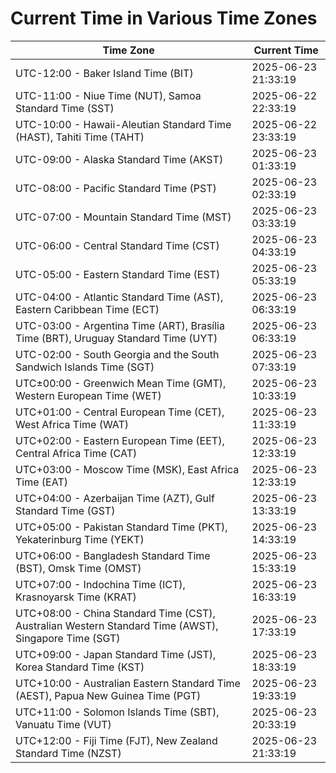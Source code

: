 # Current Time in Various Time Zones

| Time Zone | Current Time |
|-----------|--------------|
| UTC-12:00 - Baker Island Time (BIT) | 2025-06-23 21:33:19 |
| UTC-11:00 - Niue Time (NUT), Samoa Standard Time (SST) | 2025-06-22 22:33:19 |
| UTC-10:00 - Hawaii-Aleutian Standard Time (HAST), Tahiti Time (TAHT) | 2025-06-22 23:33:19 |
| UTC-09:00 - Alaska Standard Time (AKST) | 2025-06-23 01:33:19 |
| UTC-08:00 - Pacific Standard Time (PST) | 2025-06-23 02:33:19 |
| UTC-07:00 - Mountain Standard Time (MST) | 2025-06-23 03:33:19 |
| UTC-06:00 - Central Standard Time (CST) | 2025-06-23 04:33:19 |
| UTC-05:00 - Eastern Standard Time (EST) | 2025-06-23 05:33:19 |
| UTC-04:00 - Atlantic Standard Time (AST), Eastern Caribbean Time (ECT) | 2025-06-23 06:33:19 |
| UTC-03:00 - Argentina Time (ART), Brasília Time (BRT), Uruguay Standard Time (UYT) | 2025-06-23 06:33:19 |
| UTC-02:00 - South Georgia and the South Sandwich Islands Time (SGT) | 2025-06-23 07:33:19 |
| UTC±00:00 - Greenwich Mean Time (GMT), Western European Time (WET) | 2025-06-23 10:33:19 |
| UTC+01:00 - Central European Time (CET), West Africa Time (WAT) | 2025-06-23 11:33:19 |
| UTC+02:00 - Eastern European Time (EET), Central Africa Time (CAT) | 2025-06-23 12:33:19 |
| UTC+03:00 - Moscow Time (MSK), East Africa Time (EAT) | 2025-06-23 12:33:19 |
| UTC+04:00 - Azerbaijan Time (AZT), Gulf Standard Time (GST) | 2025-06-23 13:33:19 |
| UTC+05:00 - Pakistan Standard Time (PKT), Yekaterinburg Time (YEKT) | 2025-06-23 14:33:19 |
| UTC+06:00 - Bangladesh Standard Time (BST), Omsk Time (OMST) | 2025-06-23 15:33:19 |
| UTC+07:00 - Indochina Time (ICT), Krasnoyarsk Time (KRAT) | 2025-06-23 16:33:19 |
| UTC+08:00 - China Standard Time (CST), Australian Western Standard Time (AWST), Singapore Time (SGT) | 2025-06-23 17:33:19 |
| UTC+09:00 - Japan Standard Time (JST), Korea Standard Time (KST) | 2025-06-23 18:33:19 |
| UTC+10:00 - Australian Eastern Standard Time (AEST), Papua New Guinea Time (PGT) | 2025-06-23 19:33:19 |
| UTC+11:00 - Solomon Islands Time (SBT), Vanuatu Time (VUT) | 2025-06-23 20:33:19 |
| UTC+12:00 - Fiji Time (FJT), New Zealand Standard Time (NZST) | 2025-06-23 21:33:19 |

